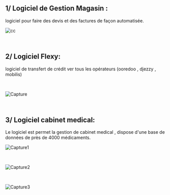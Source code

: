  
## 1/ Logiciel de Gestion Magasin : 
 logiciel pour faire des devis et des factures de façon automatisée. 
<br> 

 ![cc](https://user-images.githubusercontent.com/37224589/132993270-168083e8-093d-460f-9256-19f99783a298.PNG)
 
 <br> 
 
## 2/  Logiciel Flexy:

logiciel de transfert de crédit ver tous les opérateurs (ooredoo , djezzy , mobilis) 

<br> 
 
 ![Capture](https://user-images.githubusercontent.com/37224589/133127215-d77fb14f-78e0-4a0a-97ba-5ff241452c58.PNG)
 
<br> 

##  3/  Logiciel cabinet medical:
Le logiciel est permet la gestion de cabinet medical , dispose d'une base de données de près de 4000 médicaments.
<br> 

![Capture1](https://user-images.githubusercontent.com/37224589/133285299-50f13f75-13fd-41f7-81d3-01cf8fb99cb4.PNG)

<br> 

 ![Capture2](https://user-images.githubusercontent.com/37224589/133285282-b904cf88-0789-4bb3-9d08-d99ca63a0623.PNG)
 
<br> 

![Capture3](https://user-images.githubusercontent.com/37224589/133285294-5f072bab-d10f-42f6-beb3-fae378510993.PNG)

<br> 
 

